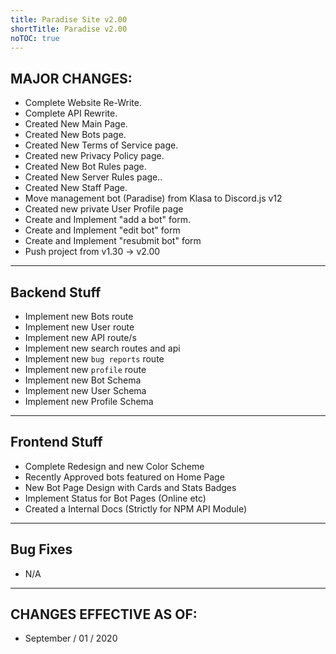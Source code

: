 ```yaml
---
title: Paradise Site v2.00
shortTitle: Paradise v2.00
noTOC: true
---
```


## MAJOR CHANGES:
* Complete Website Re-Write.
* Complete API Rewrite.
* Created New Main Page.
* Created New Bots page.
* Created New Terms of Service page.
* Created new Privacy Policy page.
* Created New Bot Rules page.
* Created New Server Rules page..
* Created New Staff Page.
* Move management bot (Paradise) from Klasa to Discord.js v12
* Created new private User Profile page
* Create and Implement "add a bot" form.
* Create and Implement "edit bot" form
* Create and Implement "resubmit bot" form
* Push project from v1.30 -> v2.00

---

## Backend Stuff
* Implement new Bots route
* Implement new  User route
* Implement new  API route/s
* Implement new  search routes and api
* Implement new  `bug reports` route
* Implement new  `profile` route
* Implement new Bot Schema
* Implement new User Schema
* Implement new Profile Schema

---

## Frontend Stuff
* Complete Redesign and new Color Scheme
* Recently Approved bots featured on Home Page
* New Bot Page Design with Cards and Stats Badges
* Implement Status for Bot Pages (Online etc)
* Created a Internal Docs (Strictly for NPM API Module)

---

## Bug Fixes
* N/A

---

## CHANGES EFFECTIVE AS OF:
* September / 01 / 2020 

